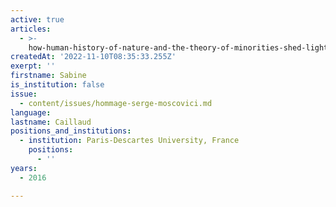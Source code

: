 ```yaml
---
active: true
articles:
  - >-
    how-human-history-of-nature-and-the-theory-of-minorities-shed-light-on-the-dialogical-part-of-social-representations
createdAt: '2022-11-10T08:35:33.255Z'
exerpt: ''
firstname: Sabine
is_institution: false
issue:
  - content/issues/hommage-serge-moscovici.md
language:
lastname: Caillaud
positions_and_institutions:
  - institution: Paris-Descartes University, France
    positions:
      - ''
years:
  - 2016

---
```

